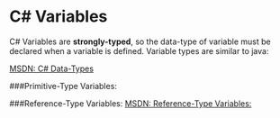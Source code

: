  
# C# Variables

C# Variables are **strongly-typed**, so the data-type of variable must be declared when a variable is defined.  Variable types are similar to java: 

[MSDN: C# Data-Types](https://msdn.microsoft.com/en-us/library/ms228360)

###Primitive-Type Variables: 



###Reference-Type Variables:
[MSDN: Reference-Type Variables:](https://msdn.microsoft.com/en-us/library/490f96s2.aspx)

